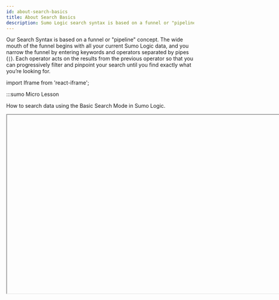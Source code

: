 ```yaml
---
id: about-search-basics
title: About Search Basics
description: Sumo Logic search syntax is based on a funnel or "pipeline" concept and it uses logical and familiar operators letting you to create ad hoc queries quickly.
---
```


Our Search Syntax is based on a funnel or "pipeline" concept. The wide mouth of the funnel begins with all your current Sumo Logic data, and you narrow the funnel by entering keywords and operators separated by pipes (`|`). Each operator acts on the results from the previous operator so that you can progressively filter and pinpoint your search until you find exactly what you’re looking for.

import Iframe from 'react-iframe';

:::sumo Micro Lesson

How to search data using the Basic Search Mode in Sumo Logic.

<Iframe url="https://www.youtube.com/embed/Ps2YperJyZo?rel=0"
        width="854px"
        height="480px"
        id="myId"
        className="video-container"
        display="initial"
        position="relative"
        allow="accelerometer; clipboard-write; encrypted-media; gyroscope; picture-in-picture"
        allowfullscreen
        />

:::

In the **Search** tab, a search query is typically formatted something like this:

`keyword search | parse | where | group-by | sort | limit`

Start with a basic search:

1. <!--Kanso [**Classic UI**](/docs/get-started/sumo-logic-ui-classic). Kanso--> Click the **+ New** button at the top of the screen and select **Log Search**. <!--Kanso <br/>[**New UI**](/docs/get-started/sumo-logic-ui). In the main Sumo Logic menu, select **Logs > Log Search**. You can also click the **Go To...** menu at the top of the screen and select **Log Search**.  Kanso-->
1. Enter a simple key term like "error" in the search field, or type an asterisk wildcard (`*`) to find all messages. 
1. Hit **Enter** or click **Start**.
1. Sumo Logic returns all the log entries containing the search term in the **Messages** tab below the histogram.

Review a slightly more complex search query to see how queries are formed.

All queries begin with a keyword or string search. Wildcards are allowed including an asterisk (`*`) for zero or more characters and a question mark (`?`) for a single character. Strings can be parsed based on start and stop anchor points in messages, and then aliased as user-created fields. All operators are separated by the pipe symbol (`|`).

Here's an example:

`_sourceCategory=apache | parse "* --" as src_ip | count by src_ip | sort _count`

This query means:

![A diagram illustrating a Sumo Logic query. The query is '_sourcecategory=apache | parse "* - -" as src_ip | count by src_ip | sort_count'. The diagram breaks down the query into three parts: a keyword expression '_sourcecategory=apache' to specify the source category (in this case, a metadata field), parsing out the IP address into a field named 'src_ip' using an endpoint anchor 'parse "* - -" as src_ip', and counting and sorting the results 'count by src_ip | sort_count'.](/img/reuse/query-search/query-syntax-new.png)

As queries get longer and more complex, it is a best practice to format your queries by using a soft return before the pipes, such as:

```sql
_sourceCategory=apache
| parse "* --" as src_ip
| count by src_ip | sort _count
```

This method lines up the pipes and makes your query much easier to read.

:::note
Searches can be long and complex, but they are limited to a maximum of 15,000 characters.
:::

## Default data scope

The data that is used to execute the query when there is no `_index`, `_sourcecategory`, `_view` , or metadata fields in the source expression of a query is called Default scope data.

- For data-tier customers, the data in continuous tier is considered as default scope. For queries relying on default scope, example, `_index`, `_sourcecategory`, `_view` , or metadata fields, for example `error | count` or `*`, only continuous tier data will be considered for the query, as frequent and infrequent data is excluded from the default scope.
- For [flex customers](/docs/manage/partitions/flex/create-edit-partition-flex), you can modify the default scope by selecting or deselecting the **Include this partition in default scope** checkbox when creating/updating the partition. For example, consider you have three partitions namely, Partition A (Excluded), Partition B (Included), and Partition C (Included). When you run the query without referring to `_index`, for example `error | count` or `*`, only Partition B and Partition C will be considered for the query, as Partition A is excluded from the default scope.

## See also

* Learn [How to Build a Search](/docs/search/get-started-with-search/build-search).
* Expand the complexity of your search queries with [Sumo Logic search operators](/docs/search/search-query-language/group-aggregate-operators).
* [Save a search](save-search.md) to reuse later or to run as regularly [scheduled searches](/docs/alerts/scheduled-searches/schedule-search) that can be delivered to your email address.
* [Share a link](share-link-to-search.md) to the results of a search query, depending on each user's permissions. To share a link to a search, after your query has run, click **Share** beneath the search query box. This link will be available for three years after it is created. 
* See [Best Practices: Search Rules to Live By](/docs/search/get-started-with-search/build-search/best-practices-search) for types on writing efficient searches.

